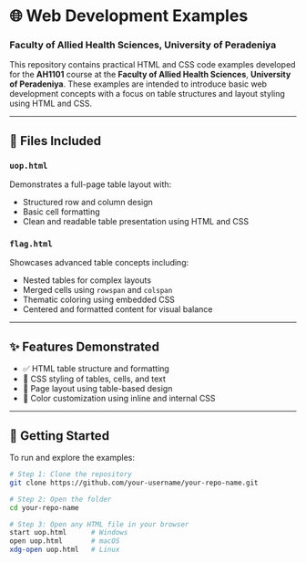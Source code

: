 # 🌐 Web Development Examples  
### Faculty of Allied Health Sciences, University of Peradeniya

This repository contains practical HTML and CSS code examples developed for the **AH1101** course at the **Faculty of Allied Health Sciences**, **University of Peradeniya**. These examples are intended to introduce basic web development concepts with a focus on table structures and layout styling using HTML and CSS.

---

## 📂 Files Included

### `uop.html`
Demonstrates a full-page table layout with:
- Structured row and column design
- Basic cell formatting
- Clean and readable table presentation using HTML and CSS

### `flag.html`
Showcases advanced table concepts including:
- Nested tables for complex layouts
- Merged cells using `rowspan` and `colspan`
- Thematic coloring using embedded CSS
- Centered and formatted content for visual balance

---

## ✨ Features Demonstrated

- ✅ HTML table structure and formatting
- 🎨 CSS styling of tables, cells, and text
- 🧱 Page layout using table-based design
- 🌈 Color customization using inline and internal CSS

---

## 🚀 Getting Started

To run and explore the examples:

```bash
# Step 1: Clone the repository
git clone https://github.com/your-username/your-repo-name.git

# Step 2: Open the folder
cd your-repo-name

# Step 3: Open any HTML file in your browser
start uop.html      # Windows
open uop.html       # macOS
xdg-open uop.html   # Linux
